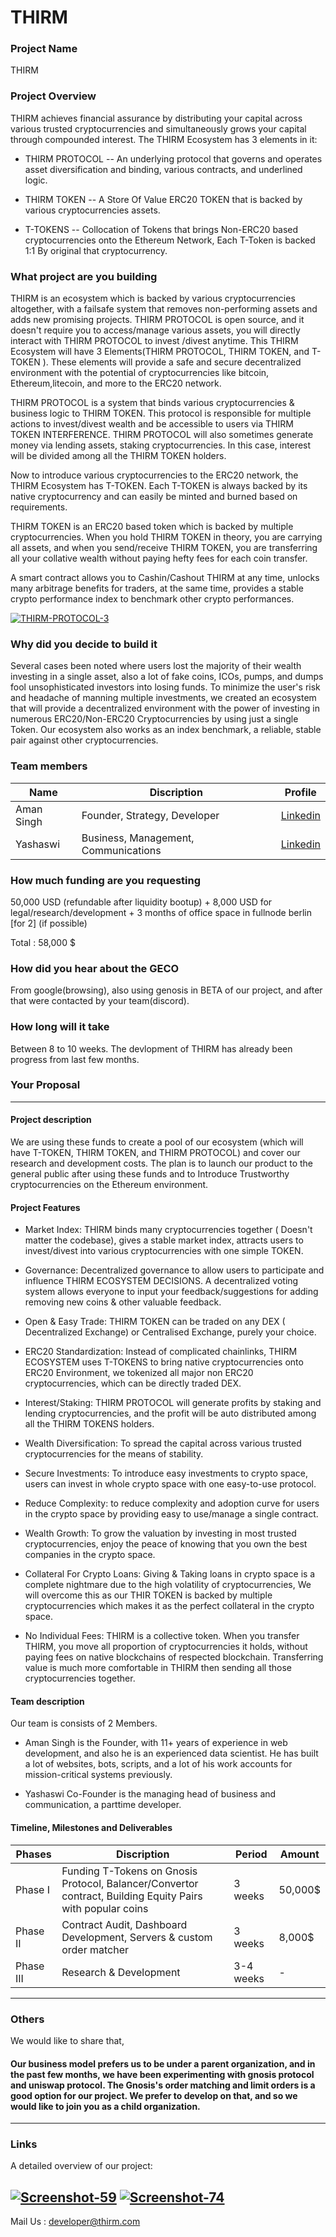 # THIRM

### Project Name
THIRM
### Project Overview
THIRM achieves financial assurance by distributing your capital across various trusted cryptocurrencies and simultaneously grows your capital through compounded interest.
The THIRM Ecosystem has 3 elements in it:
  - THIRM PROTOCOL --
     An underlying protocol that governs and operates asset diversification and
binding, various contracts, and underlined logic.
  - THIRM TOKEN --
   A Store Of Value ERC20 TOKEN that is backed by various cryptocurrencies
assets.

  - T-TOKENS --
  Collocation of Tokens that brings Non-ERC20 based cryptocurrencies onto the
Ethereum Network, Each T-Token is backed 1:1 By original that cryptocurrency.


### What project are you building

THIRM is an ecosystem which is backed by various cryptocurrencies altogether, with a failsafe system that removes non-performing assets and adds new promising projects. THIRM PROTOCOL is open source, and it doesn't require you to access/manage various assets, you will directly interact with THIRM PROTOCOL to invest /divest anytime. This THIRM Ecosystem will have 3 Elements(THIRM PROTOCOL, THIRM TOKEN, and T-TOKEN ). These elements will provide a safe and secure decentralized environment with the potential of cryptocurrencies like bitcoin, Ethereum,litecoin, and more to the ERC20 network.

THIRM PROTOCOL is a system that binds various cryptocurrencies & business logic to THIRM TOKEN. This protocol is responsible for multiple actions to invest/divest wealth and be accessible to users via THIRM TOKEN INTERFERENCE. THIRM PROTOCOL will also sometimes generate money via lending assets, staking cryptocurrencies. In this case, interest will be divided among all the THIRM TOKEN holders.

Now to introduce various cryptocurrencies to the ERC20 network, the THIRM Ecosystem has T-TOKEN. Each T-TOKEN is always backed by its native cryptocurrency and can easily be minted and burned based on requirements.

THIRM TOKEN is an ERC20 based token which is backed by multiple cryptocurrencies. When you hold THIRM TOKEN in theory, you are carrying all assets, and when you send/receive THIRM TOKEN, you are transferring all your collative wealth without paying hefty fees for each coin transfer.

A smart contract allows you to Cashin/Cashout THIRM at any time, unlocks many arbitrage benefits for traders, at the same time, provides a stable crypto performance index to benchmark other crypto performances.

 <a href="https://ibb.co/CMJnZN3"><img src="https://i.ibb.co/k93hfks/THIRM-PROTOCOL-3.png" alt="THIRM-PROTOCOL-3" border="0"></a>
 
### Why did you decide to build it

Several cases been noted where users lost the majority of their wealth investing in a single asset, also a lot of fake coins, ICOs, pumps, and dumps fool unsophisticated investors into losing funds. To minimize the user's risk and headache of manning multiple investments, we created an ecosystem that will provide a decentralized environment with the power of investing in numerous ERC20/Non-ERC20 Cryptocurrencies by using just a single Token. Our ecosystem also works as an index benchmark, a reliable, stable pair against other cryptocurrencies.




### Team members


|Name | Discription |  Profile   |  
| ------ | ------ | ------|
| Aman Singh |Founder, Strategy, Developer| [Linkedin](https://www.linkedin.com/in/besoeasy/)
|Yashaswi | Business, Management, Communications | [Linkedin](https://www.linkedin.com/in/yashaswi-bhadauria-0521581a7/)



### How much funding are you requesting
50,000 USD (refundable after liquidity bootup) + 8,000 USD for legal/research/development + 3 months of office space in fullnode berlin [for 2] (if possible)

Total : 58,000 $

### How did you hear about the GECO
From google(browsing), also using genosis in BETA of our project, and after that were contacted by your team(discord).

### How long will it take
Between 8 to 10 weeks. The devlopment of THIRM has already been progress from last few months. 


### Your Proposal
---
#### Project description
We are using these funds to create a pool of our ecosystem (which will have T-TOKEN, THIRM TOKEN, and THIRM PROTOCOL) and cover our research and development costs. The plan is to launch our product to the general public after using these funds and to Introduce Trustworthy cryptocurrencies on the Ethereum environment.

#### Project Features

  - Market Index: 
  THIRM binds many cryptocurrencies together ( Doesn't matter the codebase), gives a stable market index, attracts users to invest/divest into various cryptocurrencies with one simple TOKEN.

  - Governance:
  Decentralized governance to allow users to participate and influence THIRM ECOSYSTEM DECISIONS. A decentralized voting system allows everyone to input your feedback/suggestions for adding removing new coins & other valuable feedback.
  
  - Open & Easy Trade:
  THIRM TOKEN can be traded on any DEX ( Decentralized Exchange) or Centralised Exchange, purely your choice.

  - ERC20 Standardization: 
  Instead of complicated chainlinks, THIRM ECOSYSTEM uses T-TOKENS to bring native cryptocurrencies onto ERC20 Environment, we tokenized all major non ERC20 cryptocurrencies, which can be directly traded DEX.

   - Interest/Staking: 
  THIRM PROTOCOL will generate profits by staking and lending cryptocurrencies, and the profit will be auto distributed among all the THIRM TOKENS holders.
  - Wealth Diversification:
  To spread the capital across various trusted cryptocurrencies for the means of stability.
  -  Secure Investments:
  To introduce easy investments to crypto space, users can invest in whole crypto space with one easy-to-use protocol.
  - Reduce Complexity:
  to reduce complexity and adoption curve for users in the crypto space by providing easy to use/manage a single contract.
  - Wealth Growth:
  To grow the valuation by investing in most trusted cryptocurrencies, enjoy the peace of knowing that you own the best companies in the crypto space.

  - Collateral For Crypto Loans:
Giving & Taking loans in crypto space is a complete nightmare due to the high volatility of cryptocurrencies, We will overcome this as our THIR TOKEN is backed by multiple cryptocurrencies which makes it as the perfect collateral in the crypto space.
  - No Individual Fees:
  THIRM is a collective token. When you transfer THIRM, you move all proportion of cryptocurrencies it holds, without paying fees on native blockchains of respected blockchain. Transferring value is much more comfortable in THIRM then sending all those cryptocurrencies together. 

#### Team description
Our team is consists of 2 Members.
 - Aman Singh is the Founder, with 11+ years of experience in web development, and also he is an experienced data scientist. He has built a lot of websites, bots, scripts, and a lot of his work accounts for mission-critical systems previously.

 - Yashaswi Co-Founder is the managing head of business and communication, a parttime developer.

#### Timeline, Milestones and Deliverables
|Phases | Discription |  Period  |  Amount |
| ------ | ------ | ------| ------ |
|Phase I |Funding T-Tokens on Gnosis Protocol, Balancer/Convertor contract, Building Equity Pairs with popular coins |3 weeks|50,000$
|Phase II|  Contract Audit, Dashboard Development, Servers & custom order matcher  |3 weeks| 8,000$
|Phase III|Research & Development|3-4 weeks|-

----
### Others
We would like to share that, 

#### Our business model prefers us to be under a parent organization, and in the past few months, we have been experimenting with gnosis protocol and uniswap protocol. The Gnosis's order matching and limit orders is a good option for our project. We prefer to develop on that, and so we would like to join you as a child organization.

---
### Links

 A detailed overview of our project:
 
  [<a href="https://whitepaper.thirm.com"><img src="https://i.ibb.co/VHhZWMS/Screenshot-59.png" alt="Screenshot-59" border="0"></a>](https://whitepaper.thirm.com)
  [<a href="https://thirm.com"><img src="https://i.ibb.co/NV8LRx2/Screenshot-74.png" alt="Screenshot-74" border="0"></a>](https://thirm.com)
  ----
  
  Mail Us : developer@thirm.com
